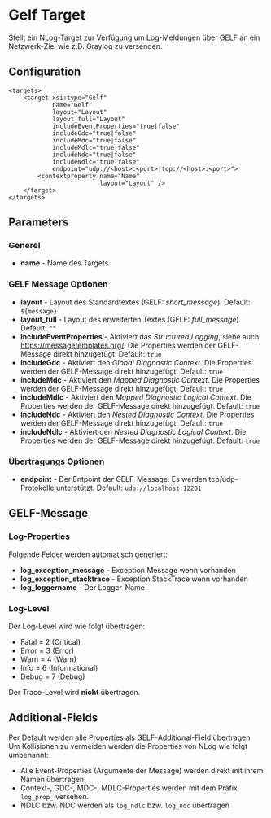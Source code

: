 ﻿# Gelf Target

Stellt ein NLog-Target zur Verfügung um Log-Meldungen über GELF an ein 
Netzwerk-Ziel wie z.B. Graylog zu versenden.

## Configuration

```
<targets>
    <target xsi:type="Gelf"
            name="Gelf"
            layout="Layout"
            layout_full="Layout"
            includeEventProperties="true|false"
            includeGdc="true|false"
            includeMdc="true|false"
            includeMdlc="true|false"
            includeNdc="true|false"
            includeNdlc="true|false"
            endpoint="udp://<host>:<port>|tcp://<host>:<port>">
        <contextproperty name="Name"
                         layout="Layout" />
    </target>
</targets>
```


## Parameters

### Generel

*  **name** - Name des Targets

### GELF Message Optionen

*  **layout** - Layout des Standardtextes (GELF: *short_message*). Default: `${message}`
*  **layout_full** - Layout des erweiterten Textes (GELF: *full_message*). Default: `""`
*  **includeEventProperties** - Aktiviert das *Structured Logging*, siehe auch https://messagetemplates.org/. Die Properties werden der GELF-Message direkt hinzugefügt. Default: `true`
*  **includeGdc** - Aktiviert den *Global Diagnostic Context*. Die Properties werden der GELF-Message direkt hinzugefügt. Default: `true`
*  **includeMdc** - Aktiviert den *Mapped Diagnostic Context*. Die Properties werden der GELF-Message direkt hinzugefügt. Default: `true`
*  **includeMdlc** - Aktiviert den *Mapped Diagnostic Logical Context*. Die Properties werden der GELF-Message direkt hinzugefügt. Default: `true`
*  **includeNdc** - Aktiviert den *Nested Diagnostic Context*. Die Properties werden der GELF-Message direkt hinzugefügt. Default: `true`
*  **includeNdlc** - Aktiviert den *Nested Diagnostic Logical Context*. Die Properties werden der GELF-Message direkt hinzugefügt. Default: `true`

### Übertragungs Optionen

* **endpoint** - Der Entpoint der GELF-Message. Es werden tcp/udp-Protokolle unterstützt. Default: `udp://localhost:12201`

## GELF-Message

### Log-Properties

Folgende Felder werden automatisch generiert:

* **log_exception_message** - Exception.Message wenn vorhanden
* **log_exception_stacktrace** - Exception.StackTrace wenn vorhanden
* **log_loggername** - Der Logger-Name

### Log-Level

Der Log-Level wird wie folgt übertragen:

* Fatal = 2 (Critical)
* Error = 3 (Error)
* Warn = 4 (Warn)
* Info = 6 (Informational)
* Debug = 7 (Debug)

Der Trace-Level wird **nicht** übertragen.

## Additional-Fields

Per Default werden alle Properties als GELF-Additional-Field übertragen. Um Kollisionen zu vermeiden werden die Properties von NLog wie folgt umbenannt:

* Alle Event-Properties (Argumente der Message) werden direkt mit ihrem Namen übertragen.
* Context-, GDC-, MDC-, MDLC-Properties werden mit dem Präfix `log_prop_` versehen.
* NDLC bzw. NDC werden als `log_ndlc` bzw. `log_ndc` übertragen

